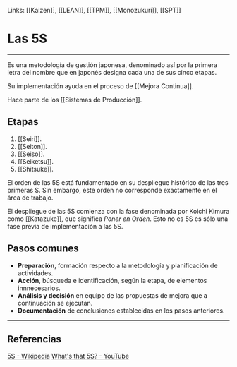 Links: [[Kaizen]], [[LEAN]], [[TPM]], [[Monozukuri]], [[SPT]]

# Las 5S
---

Es una metodología de gestión japonesa, denominado así por la primera letra del nombre que en japonés designa cada una de sus cinco etapas.

Su implementación ayuda en el proceso de [[Mejora Continua]].

Hace parte de los [[Sistemas de Producción]].

## Etapas
1. [[Seiri]].
2. [[Seiton]].
3. [[Seiso]].
4. [[Seiketsu]].
5. [[Shitsuke]].

El orden de las 5S está fundamentado en su despliegue histórico de las tres primeras S. Sin embargo, este orden no corresponde exactamente en el área de trabajo.

El despliegue de las 5S comienza con la fase denominada por Koichi Kimura como [[Katazuke]], que significa *Poner en Orden*. Esto no es 5S es sólo una fase previa de implementación a las 5S.

## Pasos comunes

- **Preparación**, formación respecto a la metodología y planificación de actividades.
- **Acción**, búsqueda e identificación, según la etapa, de elementos innnecesarios.
- **Análisis y decisión** en equipo de las propuestas de mejora que a continuación se ejecutan.
- **Documentación** de conclusiones establecidas en los pasos anteriores.

---

## Referencias
[5S - Wikipedia](https://es.wikipedia.org/wiki/5S)
[What's that 5S? - YouTube](https://www.youtube.com/watch?v=Pu7HIeQveIY&t=206s)